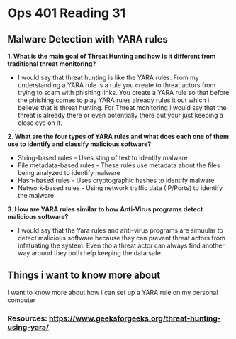 # Ops 401 Reading 31
## Malware Detection with YARA rules

**1. What is the main goal of Threat Hunting and how is it different from traditional threat monitoring?**
- I would say that threat hunting is like the YARA rules. From my understanding a YARA rule is a rule you create to threat actors from trying to scam with phishing links. You create a YARA rule so that before the phishing comes to play YARA rules already rules it out which i believe that is threat hunting. For Threat monitoring i would say that the threat is already there or even potentially there but your just keeping a close eye on it.

**2. What are the four types of YARA rules and what does each one of them use to identify and classify malicious software?**
- String-based rules - Uses sting of text to identify malware
- File metadata-based rules - These rules use metadata about the files being analyzed to identify malware
- Hash-based rules - Uses cryptographic hashes to identify malware
- Network-based rules - Using network traffic data (IP/Ports) to identify the malware 

**3. How are YARA rules similar to how Anti-Virus programs detect malicious software?**
- I would say that the Yara rules and anti-virus programs are simuular to detect malicious software because they can prevent threat actors from infatuating the system. Even tho a threat actor can always find another way around they both help keeping the data safe. 

## Things i want to know more about
I want to know more about how i can set up a YARA rule on my personal computer

### Resources: https://www.geeksforgeeks.org/threat-hunting-using-yara/